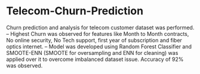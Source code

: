 # Telecom-Churn-Prediction
Churn prediction and analysis for telecom customer dataset was performed. – Highest Churn was observed for features like Month to Month contracts, No online security, No Tech support, first year of subscription and fiber optics internet. – Model was developed using Random Forest Classifier and SMOOTE-ENN (SMOOTE for oversampling and ENN for cleaning) was applied over it to overcome imbalanced dataset issue. Accuracy of 92% was observed.
